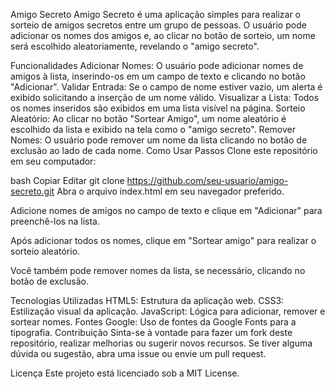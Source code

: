 Amigo Secreto
Amigo Secreto é uma aplicação simples para realizar o sorteio de amigos secretos entre um grupo de pessoas. O usuário pode adicionar os nomes dos amigos e, ao clicar no botão de sorteio, um nome será escolhido aleatoriamente, revelando o "amigo secreto".

Funcionalidades
Adicionar Nomes: O usuário pode adicionar nomes de amigos à lista, inserindo-os em um campo de texto e clicando no botão "Adicionar".
Validar Entrada: Se o campo de nome estiver vazio, um alerta é exibido solicitando a inserção de um nome válido.
Visualizar a Lista: Todos os nomes inseridos são exibidos em uma lista visível na página.
Sorteio Aleatório: Ao clicar no botão "Sortear Amigo", um nome aleatório é escolhido da lista e exibido na tela como o "amigo secreto".
Remover Nomes: O usuário pode remover um nome da lista clicando no botão de exclusão ao lado de cada nome.
Como Usar
Passos
Clone este repositório em seu computador:

bash
Copiar
Editar
git clone https://github.com/seu-usuario/amigo-secreto.git
Abra o arquivo index.html em seu navegador preferido.

Adicione nomes de amigos no campo de texto e clique em "Adicionar" para preenchê-los na lista.

Após adicionar todos os nomes, clique em "Sortear amigo" para realizar o sorteio aleatório.

Você também pode remover nomes da lista, se necessário, clicando no botão de exclusão.

Tecnologias Utilizadas
HTML5: Estrutura da aplicação web.
CSS3: Estilização visual da aplicação.
JavaScript: Lógica para adicionar, remover e sortear nomes.
Fontes Google: Uso de fontes da Google Fonts para a tipografia.
Contribuição
Sinta-se à vontade para fazer um fork deste repositório, realizar melhorias ou sugerir novos recursos. Se tiver alguma dúvida ou sugestão, abra uma issue ou envie um pull request.

Licença
Este projeto está licenciado sob a MIT License.
